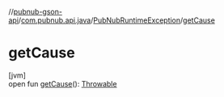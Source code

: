 //[pubnub-gson-api](../../../index.md)/[com.pubnub.api.java](../index.md)/[PubNubRuntimeException](index.md)/[getCause](get-cause.md)

# getCause

[jvm]\
open fun [getCause](get-cause.md)(): [Throwable](https://docs.oracle.com/javase/8/docs/api/java/lang/Throwable.html)
